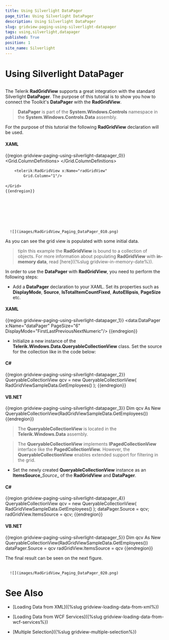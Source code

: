 ```yaml
---
title: Using Silverlight DataPager
page_title: Using Silverlight DataPager
description: Using Silverlight DataPager
slug: gridview-paging-using-silverlight-datapager
tags: using,silverlight,datapager
published: True
position: 1
site_name: Silverlight
---
```


# Using Silverlight DataPager



## 

The Telerik __RadGridView__ supports a great integration with the standard Silverlight __DataPager__. The purpose of this tutorial is to show you how to connect the Toolkit's __DataPager__ with the __RadGridView__.

>__DataPager__ is part of the __System.Windows.Controls__ namespace in the __System.Windows.Controls.Data__ assembly.

For the purpose of this tutorial the following __RadGridView__ declaration will be used.

#### __XAML__

{{region gridview-paging-using-silverlight-datapager_0}}
	<Grid x:Name="LayoutRoot" Background="White">
	    <Grid.ColumnDefinitions>
	        <ColumnDefinition Width="Auto"/>
	        <ColumnDefinition Width="*" />
	    </Grid.ColumnDefinitions>
	
	    <telerik:RadGridView x:Name="radGridView"
	        Grid.Column="1"/>
	
	</Grid>
	{{endregion}}






         
      ![](images/RadGridView_Paging_DataPager_010.png)

As you can see the grid view is populated with some initial data.

>tipIn this example the __RadGridView__ is bound to a collection of objects. For more information about populating __RadGridView__ with __in-memory data__, read [here]({%slug gridview-in-memory-date%}).

In order to use the __DataPager__ with __RadGridView__, you need to perform the following steps:

* Add a __DataPager__ declaration to your XAML. Set its properties such as __DisplayMode__, __Source__, __IsTotalItemCountFixed__, __AutoEllipsis__, __PageSize__ etc.

#### __XAML__

{{region gridview-paging-using-silverlight-datapager_1}}
	<data:DataPager x:Name="dataPager" PageSize="6" DisplayMode="FirstLastPreviousNextNumeric"/>
	{{endregion}}



* Initialize a new instance of the __Telerik.Windows.Data.QueryableCollectionView__ class. Set the source for the collection like in the code below:

#### __C#__

{{region gridview-paging-using-silverlight-datapager_2}}
	QueryableCollectionView qcv = new QueryableCollectionView( RadGridViewSampleData.GetEmployees() );
	{{endregion}}



#### __VB.NET__

{{region gridview-paging-using-silverlight-datapager_3}}
	Dim qcv As New QueryableCollectionView(RadGridViewSampleData.GetEmployees())
	{{endregion}}



>The __QueryableCollectionView__ is located in the __Telerik.Windows.Data__ assembly.

>The __QueryableCollectionView__ implements __IPagedCollectionView__ interface like the __PagedCollectionView.__ However, the __QueryableCollectionView__ enables extended support for filtering in the grid.

* Set the newly created __QueryableCollectionView__ instance as an __ItemsSource__\__Source__ of the __RadGridView__ and __DataPager__.

#### __C#__

{{region gridview-paging-using-silverlight-datapager_4}}
	QueryableCollectionView qcv = new QueryableCollectionView( RadGridViewSampleData.GetEmployees() );
	dataPager.Source = qcv;
	radGridView.ItemsSource = qcv;
	{{endregion}}



#### __VB.NET__

{{region gridview-paging-using-silverlight-datapager_5}}
	Dim qcv As New QueryableCollectionView(RadGridViewSampleData.GetEmployees())
	dataPager.Source = qcv
	radGridView.ItemsSource = qcv
	{{endregion}}



The final result can be seen on the next figure.




         
      ![](images/RadGridView_Paging_DataPager_020.png)

# See Also

 * [Loading Data from XML]({%slug gridview-loading-data-from-xml%})

 * [Loading Data from WCF Services]({%slug gridview-loading-data-from-wcf-services%})

 * [Multiple Selection]({%slug gridview-multiple-selection%})
